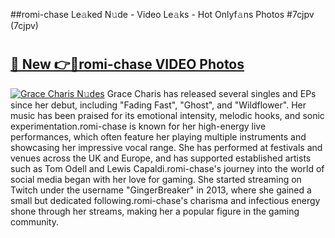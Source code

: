 ##romi-chase Le𝚊ked N𝚞de - Video Le𝚊ks - Hot Onlyf𝚊ns Photos #7cjpv (7cjpv)

# <h2><a href="https://mediaupload.pro?title=romi-chase&ref=9FEB">🔗 New 👉🔴romi-chase VIDEO Photos</a></h2>

[![Grace Charis N𝚞des](https://i.imgur.com/rIISA9y.gif)](https://mediaupload.pro?title=romi-chase&ref=9FEB)
Grace Charis has released several singles and EPs since her debut, including "Fading Fast", "Ghost", and "Wildflower". Her music has been praised for its emotional intensity, melodic hooks, and sonic experimentation.romi-chase is known for her high-energy live performances, which often feature her playing multiple instruments and showcasing her impressive vocal range. She has performed at festivals and venues across the UK and Europe, and has supported established artists such as Tom Odell and Lewis Capaldi.romi-chase's journey into the world of social media began with her love for gaming. She started streaming on Twitch under the username "GingerBreaker" in 2013, where she gained a small but dedicated following.romi-chase's charisma and infectious energy shone through her streams, making her a popular figure in the gaming community.